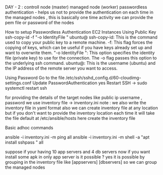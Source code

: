 DAY - 2 : 
controll node (master) managed node (worker)
passwordless authentication - helps us not to provide the authentication on each time in the managed nodes , this is basically one time activity
we can provide the pem file or password of the nodes

How to setup Passwordless Authentication
EC2 Instances
Using Public Key
ssh-copy-id -f "-o IdentityFile <PATH TO PEM FILE>" ubuntu@<INSTANCE-PUBLIC-IP>
ssh-copy-id: This is the command used to copy your public key to a remote machine.
-f: This flag forces the copying of keys, which can be useful if you have keys already set up and want to overwrite them.
"-o IdentityFile ": This option specifies the identity file (private key) to use for the connection. The -o flag passes this option to the underlying ssh command.
ubuntu@: This is the username (ubuntu) and the IP address of the remote server you want to access.

Using Password
Go to the file /etc/ssh/sshd_config.d/60-cloudimg-settings.conf
Update PasswordAuthentication yes
Restart SSH -> sudo systemctl restart ssh

for providing the details of the target nodes like public ip username , password  we use inventory file -> inventory.ini
note : we also write the inventory file in yaml format also 
we can create inventory file at any location but if you don't want to provide the inventory location each time it will take the file default at /etc/ansible/hosts here create the inventory file

Basic adhoc commands

ansible -i inventory.ini -m ping all
ansible -i inventory.ini -m shell -a "apt install sshpass " all

suppose if your having 10 app servers and 4 db servers now if you want install some apk in only app server is it possible ?
yes it is possible by grouping in the inventory file like [appservers] [dbservers]
so we can group the managed nodes 
